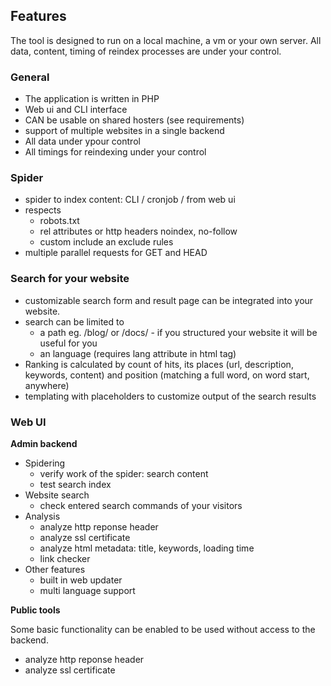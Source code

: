 ## Features

The tool is designed to run on a local machine, a vm or your own server. All data, content, timing of reindex processes are under your control.

### General

  * The application is written in PHP
  * Web ui and CLI interface
  * CAN be usable on shared hosters (see requirements)
  * support of multiple websites in a single backend
  * All data under ypour control
  * All timings for reindexing under your control

### Spider

  * spider to index content: CLI / cronjob / from web ui
  * respects
    * robots.txt
    * rel attributes or http headers noindex, no-follow
    * custom include an exclude rules
  * multiple parallel requests for GET and HEAD

### Search for your website

* customizable search form and result page can be integrated into your website.
* search can be limited to 
  * a path eg. /blog/ or /docs/ - if you structured your website it will be useful for you
  * an language (requires lang attribute in html tag)
* Ranking is calculated by count of hits, its places (url, description, keywords, content) and position (matching a full word, on word start, anywhere)
* templating with placeholders to customize output of the search results 


### Web UI

**Admin backend**

* Spidering
  * verify work of the spider: search content
  * test search index
* Website search
  * check entered search commands of your visitors
* Analysis
  * analyze http reponse header
  * analyze ssl certificate
  * analyze html metadata: title, keywords, loading time
  * link checker
* Other features
  * built in web updater
  * multi language support

**Public tools**

Some basic functionality can be enabled to be used without access to the backend.

* analyze http reponse header
* analyze ssl certificate

